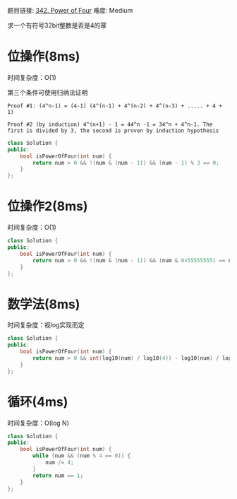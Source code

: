 题目链接: [342. Power of Four][1]
难度: Medium

求一个有符号32bit整数是否是4的幂

# 位操作(8ms)
时间复杂度：O(1)

第三个条件可使用归纳法证明

```
Proof #1: (4^n-1) = (4-1) (4^(n-1) + 4^(n-2) + 4^(n-3) + ..... + 4 + 1)

Proof #2 (by induction) 4^(n+1) - 1 = 44^n -1 = 34^n + 4^n-1. The first is divided by 3, the second is proven by induction hypothesis
```

```cpp
class Solution {
public:
    bool isPowerOfFour(int num) {
        return num > 0 && !(num & (num - 1)) && (num - 1) % 3 == 0;
    }
};
```

# 位操作2(8ms)
时间复杂度：O(1)

```cpp
class Solution {
public:
    bool isPowerOfFour(int num) {
        return num > 0 && !(num & (num - 1)) && (num & 0x55555555) == num;
    }
};
```
# 数学法(8ms)
时间复杂度：视log实现而定
```cpp
class Solution {
public:
    bool isPowerOfFour(int num) {
        return num > 0 && int(log10(num) / log10(4)) - log10(num) / log10(4) == 0;
    }
};
```

# 循环(4ms)
时间复杂度：O(log N)

```cpp
class Solution {
public:
    bool isPowerOfFour(int num) {
        while (num && (num % 4 == 0)) {
            num /= 4;
        }
        return num == 1;
    }
};
```

[1]: https://leetcode.com/problems/power-of-four/